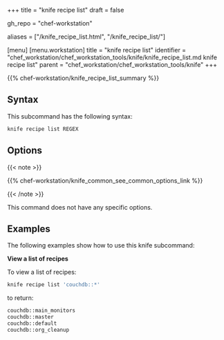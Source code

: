 +++
title = "knife recipe list"
draft = false

gh_repo = "chef-workstation"

aliases = ["/knife_recipe_list.html", "/knife_recipe_list/"]

[menu]
  [menu.workstation]
    title = "knife recipe list"
    identifier = "chef_workstation/chef_workstation_tools/knife/knife_recipe_list.md knife recipe list"
    parent = "chef_workstation/chef_workstation_tools/knife"
+++
<!-- markdownlint-disable-file MD036 -->

{{% chef-workstation/knife_recipe_list_summary %}}

## Syntax

This subcommand has the following syntax:

``` bash
knife recipe list REGEX
```

## Options

{{< note >}}

{{% chef-workstation/knife_common_see_common_options_link %}}

{{< /note >}}

This command does not have any specific options.

## Examples

The following examples show how to use this knife subcommand:

**View a list of recipes**

To view a list of recipes:

``` bash
knife recipe list 'couchdb::*'
```

to return:

``` bash
couchdb::main_monitors
couchdb::master
couchdb::default
couchdb::org_cleanup
```
